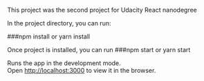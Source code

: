 This project was the second project for Udacity React nanodegree 


In the project directory, you can run:

###npm install or yarn install

Once project is installed, you can run 
###npm start or yarn start

Runs the app in the development mode.<br />
Open [http://localhost:3000](http://localhost:3000) to view it in the browser.

